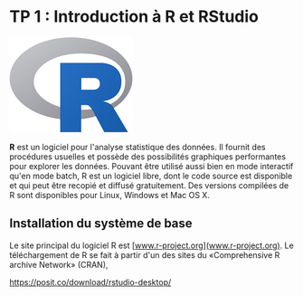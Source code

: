 # TP 1 : Introduction à R et RStudio

![](../img/Rlogo.png)

**R** est un logiciel pour l'analyse statistique des données. Il fournit des 
procédures usuelles et possède des possibilités graphiques performantes pour 
explorer les données. Pouvant être utilisé aussi bien en mode interactif 
qu'en mode batch, R est un logiciel libre, dont le code source est disponible 
et qui peut être recopié et diffusé gratuitement. Des versions compilées 
de R sont disponibles pour Linux, Windows et Mac OS X.

## Installation du système de base

Le site principal du logiciel R est [www.r-project.org](www.r-project.org).
Le téléchargement de R se fait à partir d'un des sites 
du «Comprehensive R archive Network» (CRAN),

<https://posit.co/download/rstudio-desktop/>
